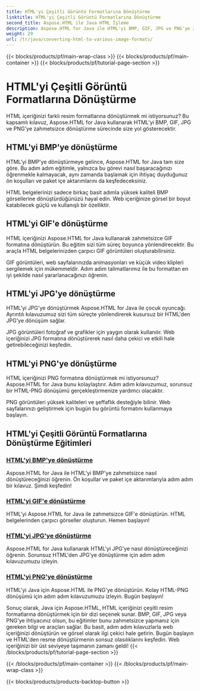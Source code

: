 ```yaml
---
title: HTML'yi Çeşitli Görüntü Formatlarına Dönüştürme
linktitle: HTML'yi Çeşitli Görüntü Formatlarına Dönüştürme
second_title: Aspose.HTML ile Java HTML İşleme
description: Aspose.HTML for Java ile HTML'yi BMP, GIF, JPG ve PNG'ye zahmetsizce dönüştürmeye ilişkin eğitimleri keşfedin. HTML belgelerinden çarpıcı görüntüler oluşturun.
weight: 29
url: /tr/java/converting-html-to-various-image-formats/
---
```


{{< blocks/products/pf/main-wrap-class >}}
{{< blocks/products/pf/main-container >}}
{{< blocks/products/pf/tutorial-page-section >}}

# HTML'yi Çeşitli Görüntü Formatlarına Dönüştürme


HTML içeriğinizi farklı resim formatlarına dönüştürmek mi istiyorsunuz? Bu kapsamlı kılavuz, Aspose.HTML for Java kullanarak HTML'yi BMP, GIF, JPG ve PNG'ye zahmetsizce dönüştürme sürecinde size yol gösterecektir. 

## HTML'yi BMP'ye dönüştürme

HTML'yi BMP'ye dönüştürmeye gelince, Aspose.HTML for Java tam size göre. Bu adım adım eğitimle, yalnızca bu görevi nasıl başaracağınızı öğrenmekle kalmayacak, aynı zamanda başlamak için ihtiyaç duyduğunuz ön koşulları ve paket içe aktarımlarını da keşfedeceksiniz.

HTML belgelerinizi sadece birkaç basit adımla yüksek kaliteli BMP görsellerine dönüştürdüğünüzü hayal edin. Web içeriğinize görsel bir boyut katabilecek güçlü ve kullanışlı bir özelliktir.

## HTML'yi GIF'e dönüştürme

HTML içeriğinizi Aspose.HTML for Java kullanarak zahmetsizce GIF formatına dönüştürün. Bu eğitim sizi tüm süreç boyunca yönlendirecektir. Bu araçla HTML belgelerinizden çarpıcı GIF görüntüleri oluşturabilirsiniz.

GIF görüntüleri, web sayfalarınızda animasyonları ve küçük video klipleri sergilemek için mükemmeldir. Adım adım talimatlarımız ile bu formattan en iyi şekilde nasıl yararlanacağınızı öğrenin.

## HTML'yi JPG'ye dönüştürme

HTML'yi JPG'ye dönüştürmek Aspose.HTML for Java ile çocuk oyuncağı. Ayrıntılı kılavuzumuz sizi tüm süreçte yönlendirerek kusursuz bir HTML'den JPG'ye dönüşüm sağlar.

JPG görüntüleri fotoğraf ve grafikler için yaygın olarak kullanılır. Web içeriğinizi JPG formatına dönüştürerek nasıl daha çekici ve etkili hale getirebileceğinizi keşfedin.

## HTML'yi PNG'ye dönüştürme

HTML içeriğinizi PNG formatına dönüştürmek mi istiyorsunuz? Aspose.HTML for Java bunu kolaylaştırır. Adım adım kılavuzumuz, sorunsuz bir HTML-PNG dönüşümü gerçekleştirmenize yardımcı olacaktır.

PNG görüntüleri yüksek kaliteleri ve şeffaflık desteğiyle bilinir. Web sayfalarınızı geliştirmek için bugün bu görüntü formatını kullanmaya başlayın.

## HTML'yi Çeşitli Görüntü Formatlarına Dönüştürme Eğitimleri
### [HTML'yi BMP'ye dönüştürme](./convert-html-to-bmp/)
Aspose.HTML for Java ile HTML'yi BMP'ye zahmetsizce nasıl dönüştüreceğinizi öğrenin. Ön koşullar ve paket içe aktarımlarıyla adım adım bir kılavuz. Şimdi keşfedin!
### [HTML'yi GIF'e dönüştürme](./convert-html-to-gif/)
HTML'yi Aspose.HTML for Java ile zahmetsizce GIF'e dönüştürün. HTML belgelerinden çarpıcı görseller oluşturun. Hemen başlayın!
### [HTML'yi JPG'ye dönüştürme](./convert-html-to-jpg/)
Aspose.HTML for Java kullanarak HTML'yi JPG'ye nasıl dönüştüreceğinizi öğrenin. Sorunsuz HTML'den JPG'ye dönüştürme için adım adım kılavuzumuzu izleyin.
### [HTML'yi PNG'ye dönüştürme](./convert-html-to-png/)
HTML'yi Java için Aspose.HTML ile PNG'ye dönüştürün. Kolay HTML-PNG dönüşümü için adım adım kılavuzumuzu izleyin. Bugün başlayın!

Sonuç olarak, Java için Aspose.HTML, HTML içeriğinizi çeşitli resim formatlarına dönüştürmek için bir dizi seçenek sunar. BMP, GIF, JPG veya PNG'ye ihtiyacınız olsun, bu eğitimler bunu zahmetsizce yapmanız için gereken bilgi ve araçları sağlar. Bu basit, adım adım kılavuzlarla web içeriğinizi dönüştürün ve görsel olarak ilgi çekici hale getirin. Bugün başlayın ve HTML'den resme dönüştürmenin sonsuz olasılıklarını keşfedin. Web içeriğinizi bir üst seviyeye taşımanın zamanı geldi!
{{< /blocks/products/pf/tutorial-page-section >}}

{{< /blocks/products/pf/main-container >}}
{{< /blocks/products/pf/main-wrap-class >}}

{{< blocks/products/products-backtop-button >}}
